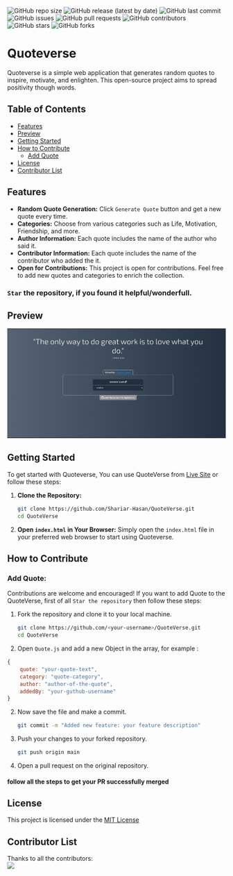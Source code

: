 

![GitHub repo size](https://img.shields.io/github/repo-size/Shariar-Hasan/QuoteVerse)
![GitHub release (latest by date)](https://img.shields.io/github/v/release/Shariar-Hasan/QuoteVerse)
![GitHub last commit](https://img.shields.io/github/last-commit/Shariar-Hasan/QuoteVerse)
![GitHub issues](https://img.shields.io/github/issues/Shariar-Hasan/QuoteVerse)
![GitHub pull requests](https://img.shields.io/github/issues-pr/Shariar-Hasan/QuoteVerse)
![GitHub contributors](https://img.shields.io/github/contributors/Shariar-Hasan/QuoteVerse)
![GitHub stars](https://img.shields.io/github/stars/Shariar-Hasan/QuoteVerse?style=social)
![GitHub forks](https://img.shields.io/github/forks/Shariar-Hasan/QuoteVerse?style=social)

# Quoteverse

Quoteverse is a simple web application that generates random quotes to inspire, motivate, and enlighten. This open-source project aims to spread positivity though words.
## Table of Contents

- [Features](#features)
- [Preview](#preview)
- [Getting Started](#getting-started)
- [How to Contribute](#how-to-contribute)
    - [Add Quote](#add-quote)
- [License](#license)
- [Contributor List](#contributor-list)

## Features

- **Random Quote Generation:** Click `Generate Quote` button and get a new quote every time.
- **Categories:** Choose from various categories such as Life, Motivation, Friendship, and more.
- **Author Information:** Each quote includes the name of the author who said it.
- **Contributor Information:** Each quote includes the name of the contributor who added the it.
- **Open for Contributions:** This project is open for contributions. Feel free to add new quotes and categories to enrich the collection.

### `Star` the repository, if you found it helpful/wonderfull.
## Preview

<div align="center">

![Screenshot](./assets/images/image.png)

</div>

## Getting Started

To get started with Quoteverse, You can use QuoteVerse from [Live Site](https://shariar-hasan.github.io/QuoteVerse/) or follow these steps:

1. **Clone the Repository:**

   ```sh
   git clone https://github.com/Shariar-Hasan/QuoteVerse.git
   cd QuoteVerse
   ```

2. **Open `index.html` in Your Browser:**
   Simply open the `index.html` file in your preferred web browser to start using Quoteverse.

## How to Contribute

### Add Quote:

Contributions are welcome and encouraged! If you want to add Quote to the QuoteVerse, first of all `Star the repository` then follow these steps:

1. Fork the repository and clone it to your local machine.

   ```sh
   git clone https://github.com/<your-username>/QuoteVerse.git
   cd QuoteVerse
   ```

2. Open `Quote.js` and add a new Object in the array, for example :

```javascript
{
    quote: "your-quote-text",
    category: "quote-category",
    author: "author-of-the-quote",
    addedBy: "your-guthub-username"
}
```

2. Now save the file and make a commit.

   ```sh
   git commit -m "Added new feature: your feature description"
   ```

3. Push your changes to your forked repository.

   ```sh
   git push origin main
   ```

4. Open a pull request on the original repository.

#### follow all the steps to get your PR successfully merged


## License

This project is licensed under the [MIT License](LICENSE)

## Contributor List

Thanks to all the contributors:
<br/>
<a href = "https://github.com/Shariar-Hasan/QuoteVerse/graphs/contributors">
<img src = "https://contrib.rocks/image?repo=Shariar-Hasan/QuoteVerse"/>
</a>
